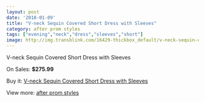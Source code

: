 ```yaml
---
layout: post
date: '2018-01-09'
title: "V-neck Sequin Covered Short Dress with Sleeves"
category: after prom styles
tags: ["evening","neck","dress","sleeves","short"]
image: http://img.transblink.com/16429-thickbox_default/v-neck-sequin-covered-short-dress-with-sleeves.jpg
---
```

V-neck Sequin Covered Short Dress with Sleeves

On Sales: **$275.99**
<a href="https://www.transblink.com/en/after-prom-styles/5195-v-neck-sequin-covered-short-dress-with-sleeves.html"><amp-img layout="responsive" width="600" height="600" src="//img.transblink.com/16429-thickbox_default/v-neck-sequin-covered-short-dress-with-sleeves.jpg" alt="V-neck Sequin Covered Short Dress with Sleeves 0" /></a>
<a href="https://www.transblink.com/en/after-prom-styles/5195-v-neck-sequin-covered-short-dress-with-sleeves.html"><amp-img layout="responsive" width="600" height="600" src="//img.transblink.com/16431-thickbox_default/v-neck-sequin-covered-short-dress-with-sleeves.jpg" alt="V-neck Sequin Covered Short Dress with Sleeves 1" /></a>
<a href="https://www.transblink.com/en/after-prom-styles/5195-v-neck-sequin-covered-short-dress-with-sleeves.html"><amp-img layout="responsive" width="600" height="600" src="//img.transblink.com/16430-thickbox_default/v-neck-sequin-covered-short-dress-with-sleeves.jpg" alt="V-neck Sequin Covered Short Dress with Sleeves 2" /></a>

Buy it: [V-neck Sequin Covered Short Dress with Sleeves](https://www.transblink.com/en/after-prom-styles/5195-v-neck-sequin-covered-short-dress-with-sleeves.html "V-neck Sequin Covered Short Dress with Sleeves")

View more: [after prom styles](https://www.transblink.com/en/55-after-prom-styles "after prom styles")